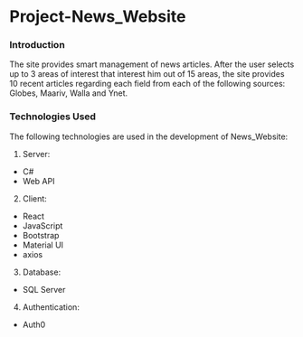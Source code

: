# **Project-News_Website**

### **Introduction**

The site provides smart management of news articles.
After the user selects up to 3 areas of interest that interest him out of 15 areas,
the site provides 10 recent articles regarding each field from each of the following sources: Globes, Maariv, Walla and Ynet.

### **Technologies Used**

The following technologies are used in the development of News_Website:

1. Server:

- C#
- Web API

2. Client:

- React
- JavaScript
- Bootstrap
- Material UI
- axios

3. Database:

- SQL Server

4. Authentication:

- Auth0
